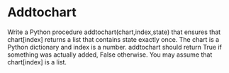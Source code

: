 # Addtochart

Write a Python procedure addtochart(chart,index,state) that ensures that chart[index] returns a list that contains state exactly once. The chart is a Python dictionary and index is a number. addtochart should return True if something was actually added, False otherwise. You may assume that chart[index] is a list.
